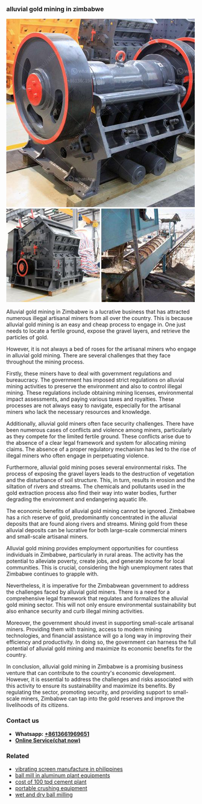<h3>alluvial gold mining in zimbabwe</h3><img src='1708497204.jpg' alt=''><p>Alluvial gold mining in Zimbabwe is a lucrative business that has attracted numerous illegal artisanal miners from all over the country. This is because alluvial gold mining is an easy and cheap process to engage in. One just needs to locate a fertile ground, expose the gravel layers, and retrieve the particles of gold.</p><p>However, it is not always a bed of roses for the artisanal miners who engage in alluvial gold mining. There are several challenges that they face throughout the mining process.</p><p>Firstly, these miners have to deal with government regulations and bureaucracy. The government has imposed strict regulations on alluvial mining activities to preserve the environment and also to control illegal mining. These regulations include obtaining mining licenses, environmental impact assessments, and paying various taxes and royalties. These processes are not always easy to navigate, especially for the artisanal miners who lack the necessary resources and knowledge.</p><p>Additionally, alluvial gold miners often face security challenges. There have been numerous cases of conflicts and violence among miners, particularly as they compete for the limited fertile ground. These conflicts arise due to the absence of a clear legal framework and system for allocating mining claims. The absence of a proper regulatory mechanism has led to the rise of illegal miners who often engage in perpetuating violence.</p><p>Furthermore, alluvial gold mining poses several environmental risks. The process of exposing the gravel layers leads to the destruction of vegetation and the disturbance of soil structure. This, in turn, results in erosion and the siltation of rivers and streams. The chemicals and pollutants used in the gold extraction process also find their way into water bodies, further degrading the environment and endangering aquatic life.</p><p>The economic benefits of alluvial gold mining cannot be ignored. Zimbabwe has a rich reserve of gold, predominantly concentrated in the alluvial deposits that are found along rivers and streams. Mining gold from these alluvial deposits can be lucrative for both large-scale commercial miners and small-scale artisanal miners.</p><p>Alluvial gold mining provides employment opportunities for countless individuals in Zimbabwe, particularly in rural areas. The activity has the potential to alleviate poverty, create jobs, and generate income for local communities. This is crucial, considering the high unemployment rates that Zimbabwe continues to grapple with.</p><p>Nevertheless, it is imperative for the Zimbabwean government to address the challenges faced by alluvial gold miners. There is a need for a comprehensive legal framework that regulates and formalizes the alluvial gold mining sector. This will not only ensure environmental sustainability but also enhance security and curb illegal mining activities.</p><p>Moreover, the government should invest in supporting small-scale artisanal miners. Providing them with training, access to modern mining technologies, and financial assistance will go a long way in improving their efficiency and productivity. In doing so, the government can harness the full potential of alluvial gold mining and maximize its economic benefits for the country.</p><p>In conclusion, alluvial gold mining in Zimbabwe is a promising business venture that can contribute to the country's economic development. However, it is essential to address the challenges and risks associated with this activity to ensure its sustainability and maximize its benefits. By regulating the sector, promoting security, and providing support to small-scale miners, Zimbabwe can tap into the gold reserves and improve the livelihoods of its citizens.</p><h3>Contact us</h3><ul><li><strong>Whatsapp:&nbsp;<a href="https://wa.me/8613661969651">+8613661969651</a></strong></li><li><a href="https://swt.shibang-china.com/?git&amp;zhl&amp;alluvial gold mining in zimbabwe"><strong>Online Service(chat now)</strong></a></li></ul><h3>Related</h3><ul><li><a href='vibrating screen manufacture in philippines.md'>vibrating screen manufacture in philippines</a></li><li><a href='ball mill in aluminum plant equipments.md'>ball mill in aluminum plant equipments</a></li><li><a href='cost of 100 tpd cement plant.md'>cost of 100 tpd cement plant</a></li><li><a href='portable crushing equipment.md'>portable crushing equipment</a></li><li><a href='wet and dry ball milling.md'>wet and dry ball milling</a></li></ul>